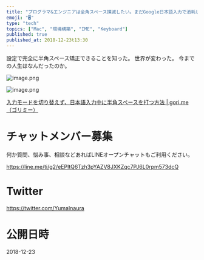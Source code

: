```yaml
---
title: "プログラマ&エンジニアは全角スペース撲滅したい。まだGoogle日本語入力で消耗してるの？"
emoji: "🖥"
type: "tech"
topics: ["Mac", "環境構築", "IME", "Keyboard"]
published: true
published_at: 2018-12-23t13:30
---
```


設定で完全に半角スペース矯正できることを知った。
世界が変わった。
今までの人生はなんだったのか。


![image.png](https://qiita-image-store.s3.amazonaws.com/0/89618/174bfe84-e732-43d5-fb5f-90e091da5a7c.png)


![image.png](https://qiita-image-store.s3.amazonaws.com/0/89618/8d6b5f09-b261-0780-05d7-c06578cc8f74.png)

[入力モードを切り替えず、日本語入力中に半角スペースを打つ方法 | gori.me（ゴリミー）](https://gori.me/mac/mac-tips/83880)








<!-- Update From Qiita API -->

# チャットメンバー募集


何か質問、悩み事、相談などあればLINEオープンチャットもご利用ください。

https://line.me/ti/g2/eEPltQ6Tzh3pYAZV8JXKZqc7PJ6L0rpm573dcQ





# Twitter


https://twitter.com/YumaInaura


<!-- Update From Qiita API -->



# 公開日時

2018-12-23
